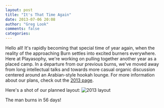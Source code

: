 ```yaml
---
layout: post
title: "It's That Time Again"
date: 2013-07-06 20:08
author: "Greg Look"
comments: false
categories: 
---
```

Hello all!
It's rapidly becoming that special time of year again, when the reality of the approaching Burn settles into excited burners everywhere.
Here at Playasophy, we're working on pulling together another year as a placed camp.
In a departure from our previous burns, we've moved away from long intellectual talks and towards more casual organic discussion centered around an Arabian-style hookah lounge.
For more information about our plans, check out the [2013 page](/camp/2013).

Here's a shot of our planned layout:
![2013 layout](/camp/2013/placement/layout-iso-no-shade.png)

The man burns in 56 days!
